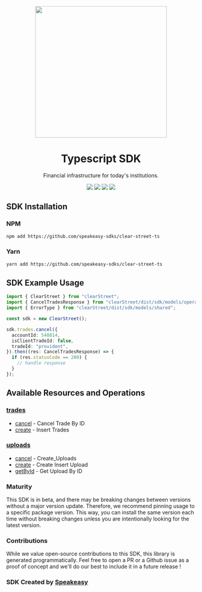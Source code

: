 <div align="center">
    <img src="https://user-images.githubusercontent.com/6267663/234535064-98a79087-c3b4-4cca-a358-06d8c4720079.svg" width="350px">
    <h1>Typescript SDK</h1>
   <p>Financial infrastructure for today's institutions.</p>
   <a href="https://clear-street.github.io/docs/"><img src="https://img.shields.io/static/v1?label=Docs&message=API Ref&color=000&style=for-the-badge" /></a>
   <a href="https://github.com/speakeasy-sdks/smartcar-ts/actions"><img src="https://img.shields.io/github/actions/workflow/status/speakeasy-sdks/clear-street-ts/speakeasy_sdk_generation.yml?style=for-the-badge" /></a>
  <a href="https://opensource.org/licenses/MIT"><img src="https://img.shields.io/badge/License-MIT-blue.svg?style=for-the-badge" /></a>
  <a href="https://github.com/speakeasy-sdks/clear-street-ts/releases"><img src="https://img.shields.io/github/v/release/speakeasy-sdks/clear-street-ts?sort=semver&style=for-the-badge" /></a>
</div>


<!-- Start SDK Installation -->
## SDK Installation

### NPM

```bash
npm add https://github.com/speakeasy-sdks/clear-street-ts
```

### Yarn

```bash
yarn add https://github.com/speakeasy-sdks/clear-street-ts
```
<!-- End SDK Installation -->

## SDK Example Usage
<!-- Start SDK Example Usage -->
```typescript
import { ClearStreet } from "clearStreet";
import { CancelTradesResponse } from "clearStreet/dist/sdk/models/operations";
import { ErrorType } from "clearStreet/dist/sdk/models/shared";

const sdk = new ClearStreet();

sdk.trades.cancel({
  accountId: 548814,
  isClientTradeId: false,
  tradeId: "provident",
}).then((res: CancelTradesResponse) => {
  if (res.statusCode == 200) {
    // handle response
  }
});
```
<!-- End SDK Example Usage -->

<!-- Start SDK Available Operations -->
## Available Resources and Operations


### [trades](docs/trades/README.md)

* [cancel](docs/trades/README.md#cancel) - Cancel Trade By ID
* [create](docs/trades/README.md#create) - Insert Trades

### [uploads](docs/uploads/README.md)

* [cancel](docs/uploads/README.md#cancel) - Create_Uploads
* [create](docs/uploads/README.md#create) - Create Insert Upload
* [getById](docs/uploads/README.md#getbyid) - Get Upload By ID
<!-- End SDK Available Operations -->

### Maturity

This SDK is in beta, and there may be breaking changes between versions without a major version update. Therefore, we recommend pinning usage
to a specific package version. This way, you can install the same version each time without breaking changes unless you are intentionally
looking for the latest version.

### Contributions

While we value open-source contributions to this SDK, this library is generated programmatically.
Feel free to open a PR or a Github issue as a proof of concept and we'll do our best to include it in a future release !

### SDK Created by [Speakeasy](https://docs.speakeasyapi.dev/docs/using-speakeasy/client-sdks)

